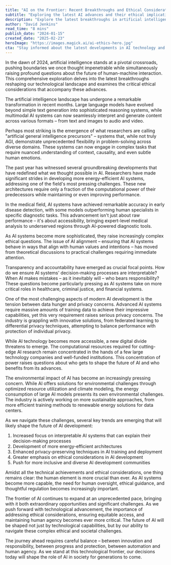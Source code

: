 ```yaml
---
title: "AI on the Frontier: Recent Breakthroughs and Ethical Considerations"
subtitle: "Exploring the latest AI advances and their ethical implications"
description: "Explore the latest breakthroughs in artificial intelligence and their ethical implications as we stand at a pivotal moment in technological history. From advanced medical diagnostics to environmental concerns, discover how AI is reshaping our world while raising crucial questions about privacy, accountability, and human agency."
author: "David Jenkins"
read_time: "8 mins"
publish_date: "2024-01-15"
created_date: "2025-02-23"
heroImage: "https://images.magick.ai/ai-ethics-hero.jpg"
cta: "Stay informed about the latest developments in AI technology and ethics. Follow us on LinkedIn for regular updates, expert insights, and in-depth analysis of the evolving AI landscape."
---
```


In the dawn of 2024, artificial intelligence stands at a pivotal crossroads, pushing boundaries we once thought impenetrable while simultaneously raising profound questions about the future of human-machine interaction. This comprehensive exploration delves into the latest breakthroughs reshaping our technological landscape and examines the critical ethical considerations that accompany these advances.

The artificial intelligence landscape has undergone a remarkable transformation in recent months. Large language models have evolved beyond simple text generation into sophisticated reasoning systems, while multimodal AI systems can now seamlessly interpret and generate content across various formats – from text and images to audio and video.

Perhaps most striking is the emergence of what researchers are calling "artificial general intelligence precursors" – systems that, while not truly AGI, demonstrate unprecedented flexibility in problem-solving across diverse domains. These systems can now engage in complex tasks that require nuanced understanding of context, causality, and even subtle human emotions.

The past year has witnessed several groundbreaking developments that have redefined what we thought possible in AI. Researchers have made significant strides in developing more energy-efficient AI systems, addressing one of the field's most pressing challenges. These new architectures require only a fraction of the computational power of their predecessors while maintaining or even improving performance.

In the medical field, AI systems have achieved remarkable accuracy in early disease detection, with some models outperforming human specialists in specific diagnostic tasks. This advancement isn't just about raw performance – it's about accessibility, bringing expert-level medical analysis to underserved regions through AI-powered diagnostic tools.

As AI systems become more sophisticated, they raise increasingly complex ethical questions. The issue of AI alignment – ensuring that AI systems behave in ways that align with human values and intentions – has moved from theoretical discussions to practical challenges requiring immediate attention.

Transparency and accountability have emerged as crucial focal points. How do we ensure AI systems' decision-making processes are interpretable? When AI makes mistakes – as it inevitably will – who bears responsibility? These questions become particularly pressing as AI systems take on more critical roles in healthcare, criminal justice, and financial systems.

One of the most challenging aspects of modern AI development is the tension between data hunger and privacy concerns. Advanced AI systems require massive amounts of training data to achieve their impressive capabilities, yet this very requirement raises serious privacy concerns. The industry is grappling with innovative solutions, from federated learning to differential privacy techniques, attempting to balance performance with protection of individual privacy.

While AI technology becomes more accessible, a new digital divide threatens to emerge. The computational resources required for cutting-edge AI research remain concentrated in the hands of a few large technology companies and well-funded institutions. This concentration of power raises questions about who gets to shape the future of AI and who benefits from its advances.

The environmental impact of AI has become an increasingly pressing concern. While AI offers solutions for environmental challenges through optimized resource utilization and climate modeling, the energy consumption of large AI models presents its own environmental challenges. The industry is actively working on more sustainable approaches, from more efficient training methods to renewable energy solutions for data centers.

As we navigate these challenges, several key trends are emerging that will likely shape the future of AI development:

1. Increased focus on interpretable AI systems that can explain their decision-making processes
2. Development of more energy-efficient architectures
3. Enhanced privacy-preserving techniques in AI training and deployment
4. Greater emphasis on ethical considerations in AI development
5. Push for more inclusive and diverse AI development communities

Amidst all the technical achievements and ethical considerations, one thing remains clear: the human element is more crucial than ever. As AI systems become more capable, the need for human oversight, ethical guidance, and thoughtful regulation becomes increasingly important.

The frontier of AI continues to expand at an unprecedented pace, bringing with it both extraordinary opportunities and significant challenges. As we push forward with technological advancement, the importance of addressing ethical considerations, ensuring equitable access, and maintaining human agency becomes ever more critical. The future of AI will be shaped not just by technological capabilities, but by our ability to navigate these complex ethical and societal challenges.

The journey ahead requires careful balance – between innovation and responsibility, between progress and protection, between automation and human agency. As we stand at this technological frontier, our decisions today will shape the role of AI in society for generations to come.